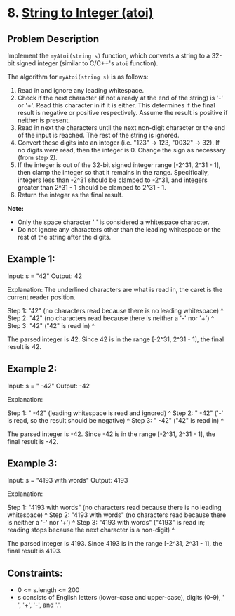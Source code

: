 # 8. [String to Integer (atoi)](https://leetcode.com/problems/string-to-integer-atoi/description/)

## Problem Description

Implement the `myAtoi(string s)` function, which converts a string to a 32-bit signed integer (similar to C/C++'s `atoi` function).

The algorithm for `myAtoi(string s)` is as follows:

1. Read in and ignore any leading whitespace.
2. Check if the next character (if not already at the end of the string) is '-' or '+'. Read this character in if it is either. This determines if the final result is negative or positive respectively. Assume the result is positive if neither is present.
3. Read in next the characters until the next non-digit character or the end of the input is reached. The rest of the string is ignored.
4. Convert these digits into an integer (i.e. "123" -> 123, "0032" -> 32). If no digits were read, then the integer is 0. Change the sign as necessary (from step 2).
5. If the integer is out of the 32-bit signed integer range [-2^31, 2^31 - 1], then clamp the integer so that it remains in the range. Specifically, integers less than -2^31 should be clamped to -2^31, and integers greater than 2^31 - 1 should be clamped to 2^31 - 1.
6. Return the integer as the final result.

**Note:**
- Only the space character ' ' is considered a whitespace character.
- Do not ignore any characters other than the leading whitespace or the rest of the string after the digits.

## Example 1:

Input: s = "42"
Output: 42

Explanation: The underlined characters are what is read in, the caret is the current reader position.

Step 1: "42" (no characters read because there is no leading whitespace)
         ^
Step 2: "42" (no characters read because there is neither a '-' nor '+')
         ^
Step 3: "42" ("42" is read in)
           ^

The parsed integer is 42. Since 42 is in the range [-2^31, 2^31 - 1], the final result is 42.

## Example 2:

Input: s = "   -42"
Output: -42

Explanation:

Step 1: "   -42" (leading whitespace is read and ignored)
            ^
Step 2: "   -42" ('-' is read, so the result should be negative)
             ^
Step 3: "   -42" ("42" is read in)
               ^

The parsed integer is -42. Since -42 is in the range [-2^31, 2^31 - 1], the final result is -42.

## Example 3:

Input: s = "4193 with words"
Output: 4193

Explanation:

Step 1: "4193 with words" (no characters read because there is no leading whitespace)
         ^
Step 2: "4193 with words" (no characters read because there is neither a '-' nor '+')
         ^
Step 3: "4193 with words" ("4193" is read in; reading stops because the next character is a non-digit)
             ^

The parsed integer is 4193. Since 4193 is in the range [-2^31, 2^31 - 1], the final result is 4193.

## Constraints:

- 0 <= s.length <= 200
- s consists of English letters (lower-case and upper-case), digits (0-9), ' ', '+', '-', and '.'.

